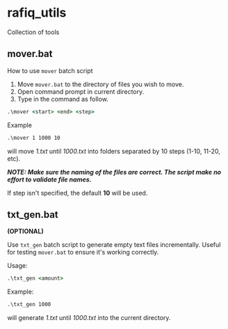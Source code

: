 # rafiq_utils
Collection of tools

## mover.bat

How to use `mover` batch script

1. Move `mover.bat` to the directory of files you wish to move.
2. Open command prompt in current directory.
3. Type in the command as follow.

```bat
.\mover <start> <end> <step>
```

Example

```bat
.\mover 1 1000 10
```

will move *1.txt* until *1000.txt* into folders separated by 10 steps (1-10, 11-20, etc).

***NOTE: Make sure the naming of the files are correct. The script make no effort to validate file names.***

If step isn't specified, the default **10** will be used.

## txt_gen.bat

**(OPTIONAL)**

Use `txt_gen` batch script to generate empty text files incrementally. Useful for testing `mover.bat` to ensure it's working correctly.

Usage:

```bat
.\txt_gen <amount>
```

Example:

```bat
.\txt_gen 1000
```

will generate *1.txt* until *1000.txt* into the current directory.
